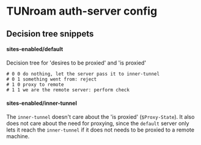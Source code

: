 # TUNroam auth-server config

## Decision tree snippets

#### sites-enabled/default

Decision tree for 'desires to be proxied' and 'is proxied'

```
# 0 0 do nothing, let the server pass it to inner-tunnel
# 0 1 something went from: reject
# 1 0 proxy to remote
# 1 1 we are the remote server: perform check
```

#### sites-enabled/inner-tunnel

The `inner-tunnel` doesn't care about the 'is proxied'
(`$Proxy-State`).
It also does not care about the need for proxying,
since the `default` server only lets it reach the
`inner-tunnel` if it does not needs to be proxied to a remote machine.

